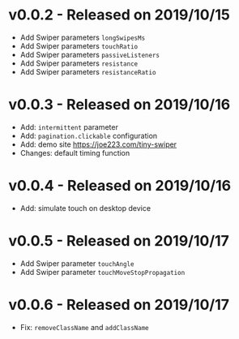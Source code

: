 # v0.0.2 - Released on 2019/10/15

- Add Swiper parameters `longSwipesMs`
- Add Swiper parameters `touchRatio`
- Add Swiper parameters `passiveListeners`
- Add Swiper parameters `resistance`
- Add Swiper parameters `resistanceRatio`

# v0.0.3 - Released on 2019/10/16
- Add: `intermittent` parameter
- Add: `pagination.clickable` configuration
- Add: demo site https://joe223.com/tiny-swiper
- Changes: default timing function

# v0.0.4 - Released on 2019/10/16
- Add: simulate touch on desktop device

# v0.0.5 - Released on 2019/10/17
- Add Swiper parameter `touchAngle`
- Add Swiper parameter `touchMoveStopPropagation`

# v0.0.6 - Released on 2019/10/17
- Fix: `removeClassName` and `addClassName`
